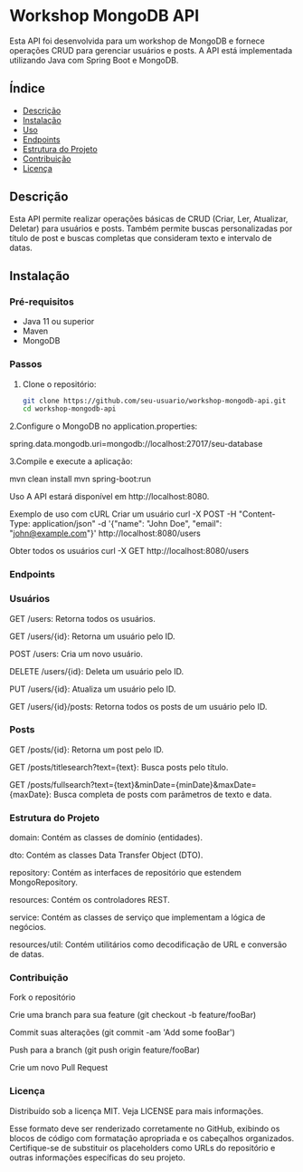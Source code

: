 # Workshop MongoDB API

Esta API foi desenvolvida para um workshop de MongoDB e fornece operações CRUD para gerenciar usuários e posts. A API está implementada utilizando Java com Spring Boot e MongoDB.

## Índice

- [Descrição](#descrição)
- [Instalação](#instalação)
- [Uso](#uso)
- [Endpoints](#endpoints)
- [Estrutura do Projeto](#estrutura-do-projeto)
- [Contribuição](#contribuição)
- [Licença](#licença)

## Descrição

Esta API permite realizar operações básicas de CRUD (Criar, Ler, Atualizar, Deletar) para usuários e posts. Também permite buscas personalizadas por título de post e buscas completas que consideram texto e intervalo de datas.

## Instalação

### Pré-requisitos

- Java 11 ou superior
- Maven
- MongoDB

### Passos

1. Clone o repositório:

   ```bash
   git clone https://github.com/seu-usuario/workshop-mongodb-api.git
   cd workshop-mongodb-api

2.Configure o MongoDB no application.properties:

spring.data.mongodb.uri=mongodb://localhost:27017/seu-database

3.Compile e execute a aplicação:

mvn clean install
mvn spring-boot:run

Uso
A API estará disponível em http://localhost:8080.

Exemplo de uso com cURL
Criar um usuário
curl -X POST -H "Content-Type: application/json" -d '{"name": "John Doe", "email": "john@example.com"}' http://localhost:8080/users

Obter todos os usuários
curl -X GET http://localhost:8080/users

### Endpoints
### Usuários
GET /users: Retorna todos os usuários.

GET /users/{id}: Retorna um usuário pelo ID.

POST /users: Cria um novo usuário.

DELETE /users/{id}: Deleta um usuário pelo ID.

PUT /users/{id}: Atualiza um usuário pelo ID.

GET /users/{id}/posts: Retorna todos os posts de um usuário pelo ID.

### Posts
GET /posts/{id}: Retorna um post pelo ID.

GET /posts/titlesearch?text={text}: Busca posts pelo título.

GET /posts/fullsearch?text={text}&minDate={minDate}&maxDate={maxDate}: Busca completa de posts com parâmetros de texto e data.

### Estrutura do Projeto
domain: Contém as classes de domínio (entidades).

dto: Contém as classes Data Transfer Object (DTO).

repository: Contém as interfaces de repositório que estendem MongoRepository.

resources: Contém os controladores REST.

service: Contém as classes de serviço que implementam a lógica de negócios.

resources/util: Contém utilitários como decodificação de URL e conversão de datas.

### Contribuição
Fork o repositório

Crie uma branch para sua feature (git checkout -b feature/fooBar)

Commit suas alterações (git commit -am 'Add some fooBar')

Push para a branch (git push origin feature/fooBar)

Crie um novo Pull Request

### Licença
Distribuído sob a licença MIT. Veja LICENSE para mais informações.

Esse formato deve ser renderizado corretamente no GitHub, exibindo os blocos de código com formatação apropriada e os cabeçalhos organizados. Certifique-se de substituir os placeholders como URLs do repositório e outras informações específicas do seu projeto.



